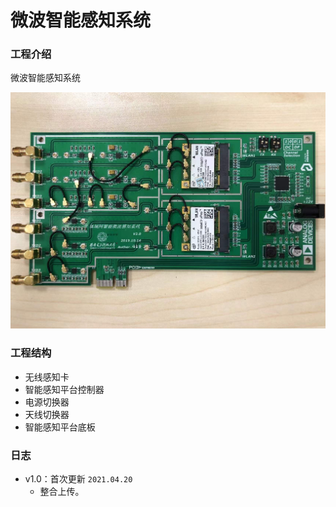 # 微波智能感知系统

### 工程介绍
微波智能感知系统

![无线感知卡](https://raw.githubusercontent.com/Verdvana/Microwave_Intelligent_Perception_Platform/main/Wireless_Sensing/Document/%E5%AE%9E%E7%89%A9%E5%9B%BE.jpg)

### 工程结构

- 无线感知卡
- 智能感知平台控制器
- 电源切换器
- 天线切换器
- 智能感知平台底板


### 日志

* v1.0：首次更新 `2021.04.20`
    * 整合上传。